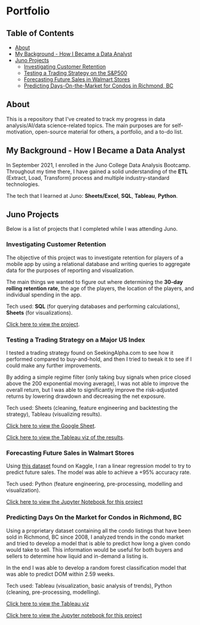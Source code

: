 # Portfolio

## Table of Contents

- [About](#about)
- [My Background - How I Became a Data Analyst](#my-background---how-i-became-a-data-analyst)
- [Juno Projects](#juno-projects)
  * [Investigating Customer Retention](#investigating-customer-retention)
  * [Testing a Trading Strategy on the S&P500](#testing-a-trading-strategy-on-the-s&p500)
  * [Forecasting Future Sales in Walmart Stores](#forecasting-future-sales-in-walmart-stores)
  * [Predicting Days-On-the-Market for Condos in Richmond, BC](#predicting-days-on-the-market-for-condos-in-richmond--bc)

## About

This is a repository that I've created to track my progress in data analysis/AI/data science-related topics. The main purposes are for self-motivation, open-source material for others, a portfolio, and a to-do list.

## My Background - How I Became a Data Analyst

In September 2021, I enrolled in the Juno College Data Analysis Bootcamp. Throughout my time there, I have gained a solid understanding of the **ETL** (Extract, Load, Transform) process and multiple industry-standard technologies.

The tech that I learned at Juno: **Sheets/Excel**, **SQL**, **Tableau**, **Python**.

## Juno Projects

Below is a list of projects that I completed while I was attending Juno.

### Investigating Customer Retention
The objective of this project was to investigate retention for players of a mobile app by using a relational database and writing queries to aggregate data for the purposes of reporting and visualization.

The main things we wanted to figure out where determining the **30-day rolling retention rate**, the age of the players, the location of the players, and individual spending in the app.

Tech used: **SQL** (for querying databases and performing calculations), **Sheets** (for visualizations).

[Click here to view the project](https://github.com/brendanjca/Portfolio/tree/main/Customer%20Retention%20Project).

### Testing a Trading Strategy on a Major US Index
I tested a trading strategy found on SeekingAlpha.com to see how it performed compared to buy-and-hold, and then I tried to tweak it to see if I could make any further improvements.

By adding a simple regime filter (only taking buy signals when price closed above the 200 exponential moving average), I was not able to improve the overall return, but I was able to significantly improve the risk-adjusted returns by lowering drawdown and decreasing the net exposure.

Tech used: Sheets (cleaning, feature engineering and backtesting the strategy), Tableau (visualizing results).

[Click here to view the Google Sheet](https://docs.google.com/spreadsheets/d/1R3bi2yO4T7jkQPyNRhOs1266X0roEEDxPwvCgRSsFyo/edit?usp=sharing).

[Click here to view the Tableau viz of the results](https://public.tableau.com/app/profile/brendanjca/viz/Project2_16364032426860/Story1).

### Forecasting Future Sales in Walmart Stores
Using [this dataset](https://www.kaggle.com/divyajeetthakur/walmart-sales-prediction) found on Kaggle, I ran a linear regression model to try to predict future sales. The model was able to achieve a +95% accuracy rate.

Tech used: Python (feature engineering, pre-processing, modelling and visualization).

[Click here to view the Jupyter Notebook for this project](https://github.com/brendanjca/Portfolio/blob/main/Walmart%20Sales%20Forecast%20Project/Walmart%20Data%20Project.ipynb)

### Predicting Days On the Market for Condos in Richmond, BC
Using a proprietary dataset containing all the condo listings that have been sold in Richmond, BC since 2008, I analyzed trends in the condo market and tried to develop a model that is able to predict how long a given condo would take to sell. This information would be useful for both buyers and sellers to determine how liquid and in-demand a listing is.

In the end I was able to develop a random forest classification model that was able to predict DOM within 2.59 weeks.

Tech used: Tableau (visualization, basic analysis of trends), Python (cleaning, pre-processing, modelling).

[Click here to view the Tableau viz](https://public.tableau.com/app/profile/brendanjca/viz/TableauRichmondCondo/Story1?publish=yes)

[Click here to view the Jupyter notebook for this project](https://github.com/brendanjca/Portfolio/blob/main/Richmond%20Condo%20Project.ipynb)
